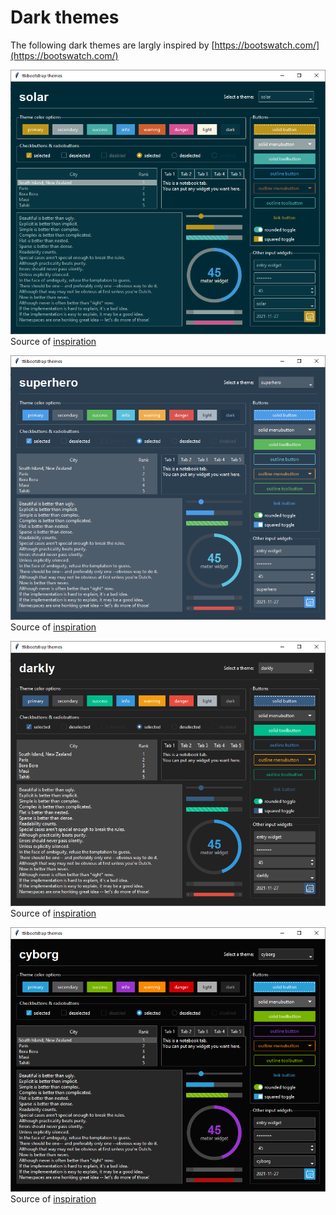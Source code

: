 # Dark themes

The following dark themes are largly inspired by [https://bootswatch.com/](https://bootswatch.com/)

![solar theme](../assets/themes/solar.png)
Source of [inspiration](https://bootswatch.com/solar/)

![superhero theme](../assets/themes/superhero.png)
Source of [inspiration](https://bootswatch.com/superhero/)

![darkly theme](../assets/themes/darkly.png)
Source of [inspiration](https://bootswatch.com/darkly/)

![cyborg theme](../assets/themes/cyborg.png)
Source of [inspiration](https://bootswatch.com/cyborg/)

